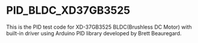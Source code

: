 # PID_BLDC_XD37GB3525
This is the PID test code for XD-37GB3525 BLDC(Brushless DC Motor) with built-in driver using Arduino PID library developed by  Brett Beauregard.
